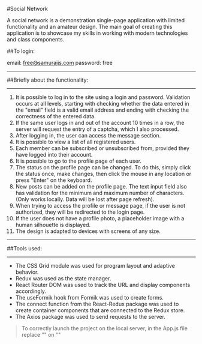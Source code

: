 #Social Network

A social network is a demonstration single-page application with limited functionality and an amateur design. The main goal of creating this application is to showcase my skills in working with modern technologies and class components.

##To login:

email: free@samuraijs.com
password: free
***
##Briefly about the functionality:
***
1. It is possible to log in to the site using a login and password. Validation occurs at all levels, starting with checking whether the data entered in the "email" field is a valid email address and ending with checking the correctness of the entered data.
2. If the same user logs in and out of the account 10 times in a row, the server will request the entry of a captcha, which I also processed.
3. After logging in, the user can access the message section.
4. It is possible to view a list of all registered users.
5. Each member can be subscribed or unsubscribed from, provided they have logged into their account.
6. It is possible to go to the profile page of each user.
7. The status on the profile page can be changed. To do this, simply click the status once, make changes, then click the mouse in any location or press "Enter" on the keyboard.
8. New posts can be added on the profile page. The text input field also has validation for the minimum and maximum number of characters. (Only works locally. Data will be lost after page refresh).
9. When trying to access the profile or message page, if the user is not authorized, they will be redirected to the login page.
10. If the user does not have a profile photo, a placeholder image with a human silhouette is displayed.
11. The design is adapted to devices with screens of any size.
***
##Tools used:
***
* The CSS Grid module was used for program layout and adaptive behavior.
* Redux was used as the state manager.
* React Router DOM was used to track the URL and display components accordingly.
* The useFormik hook from Formik was used to create forms.
* The connect function from the React-Redux package was used to create container components that are connected to the Redux store.
* The Axios package was used to send requests to the server.

>To correctly launch the project on the local server, in the App.js file replace
"<HashRouter basename={process.env.PUBLIC_URL}></HashRouter>"
on "<BrowserRouter></BrowserRouter>"
